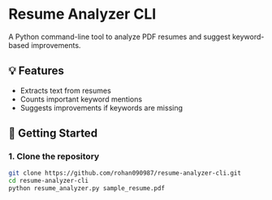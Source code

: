 # Resume Analyzer CLI

A Python command-line tool to analyze PDF resumes and suggest keyword-based improvements.

## 💡 Features
- Extracts text from resumes
- Counts important keyword mentions
- Suggests improvements if keywords are missing

## 🚀 Getting Started

### 1. Clone the repository
```bash
git clone https://github.com/rohan090987/resume-analyzer-cli.git
cd resume-analyzer-cli
python resume_analyzer.py sample_resume.pdf